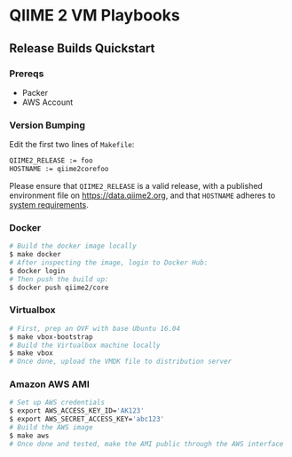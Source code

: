 # QIIME 2 VM Playbooks

## Release Builds Quickstart

### Prereqs

- Packer
- AWS Account

### Version Bumping

Edit the first two lines of `Makefile`:

```bash
QIIME2_RELEASE := foo
HOSTNAME := qiime2corefoo
```

Please ensure that `QIIME2_RELEASE` is a valid release, with a published environment file on https://data.qiime2.org, and that `HOSTNAME` adheres to [system requirements](https://en.wikipedia.org/wiki/Hostname#Restrictions_on_valid_hostnames).

### Docker

```bash
# Build the docker image locally
$ make docker
# After inspecting the image, login to Docker Hub:
$ docker login
# Then push the build up:
$ docker push qiime2/core
```

### Virtualbox

```bash
# First, prep an OVF with base Ubuntu 16.04
$ make vbox-bootstrap
# Build the Virtualbox machine locally
$ make vbox
# Once done, upload the VMDK file to distribution server
```

### Amazon AWS AMI

```bash
# Set up AWS credentials
$ export AWS_ACCESS_KEY_ID='AK123'
$ export AWS_SECRET_ACCESS_KEY='abc123'
# Build the AWS image
$ make aws
# Once done and tested, make the AMI public through the AWS interface
```
